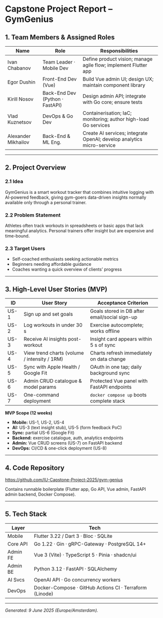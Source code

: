 # Capstone Project Report – GymGenius

## 1. Team Members & Assigned Roles

| Name | Role | Responsibilities |
| --- | --- | --- |
| Ivan Chabanov | Team Leader · Mobile Dev | Define product vision; manage agile flow; implement Flutter app |
| Egor Dushin | Front-End Dev (Vue) | Build Vue admin UI; design UX; maintain component library |
| Kirill Nosov | Back-End Dev (Python · FastAPI) | Design admin API; integrate with Go core; ensure tests |
| Vlad Kuznetsov | DevOps & Go Dev | Containerisation; IaC; monitoring; author high-load Go services |
| Alexander Mikhailov | Back-End & ML Eng. | Create AI services; integrate OpenAI; develop analytics micro-service |

---

## 2. Project Overview

### 2.1 Idea
GymGenius is a smart workout tracker that combines intuitive logging with AI-powered feedback, giving gym-goers data-driven insights normally available only through a personal trainer.

### 2.2 Problem Statement
Athletes often track workouts in spreadsheets or basic apps that lack meaningful analytics. Personal trainers offer insight but are expensive and time-bound.

### 2.3 Target Users
- Self-coached enthusiasts seeking actionable metrics  
- Beginners needing affordable guidance  
- Coaches wanting a quick overview of clients’ progress  

---

## 3. High-Level User Stories (MVP)

| ID   | User Story                                   | Acceptance Criterion                                               |
| ---  | ---                                          | ---                                                                |
| US-1 | Sign up and set goals                        | Goals stored in DB after email/social sign-up                      |
| US-2 | Log workouts in under 30 s                   | Exercise autocomplete; works offline                               |
| US-3 | Receive AI insights post-workout             | Insight card appears within 5 s of sync                            |
| US-4 | View trend charts (volume / intensity / 1RM) | Charts refresh immediately on data change                          |
| US-5 | Sync with Apple Health / Google Fit          | OAuth in one tap; daily background sync                            |
| US-6 | Admin CRUD catalogue & model params          | Protected Vue panel with FastAPI endpoints                         |
| US-7 | One-command deployment                       | `docker compose up` boots complete stack                           |

**MVP Scope (12 weeks)**  
- **Mobile:** US-1, US-2, US-4  
- **AI:** US-3 (text insight stub), US-5 (form feedback PoC)  
- **Sync:** partial US-6 (Google Fit)  
- **Backend:** exercise catalogue, auth, analytics endpoints  
- **Admin:** Vue CRUD screens (US-7) on FastAPI backend  
- **DevOps:** CI/CD & one-click deployment (US-8)  

---

## 4. Code Repository

<https://github.com/IU-Capstone-Project-2025/gym-genius>

Contains runnable boilerplate (Flutter app, Go API, Vue admin, FastAPI admin backend, Docker Compose).

---

## 5. Tech Stack

| Layer   | Tech                                                                    |
| ---     | ---                                                                     |
| Mobile  | Flutter 3.22 / Dart 3 · Bloc · SQLite                                   |
| Core API| Go 1.22 · Gin · gRPC-Gateway · PostgreSQL 14+                           |
| Admin FE| Vue 3 (Vite) · TypeScript 5 · Pinia · shadcn/ui                         |
| Admin BE| Python 3.12 · FastAPI · SQLAlchemy                                      |
| AI Svcs | OpenAI API · Go concurrency workers                                     |
| DevOps  | Docker-Compose · GitHub Actions CI · Terraform (Linode)                 |

---

*Generated: 9 June 2025 (Europe/Amsterdam).*